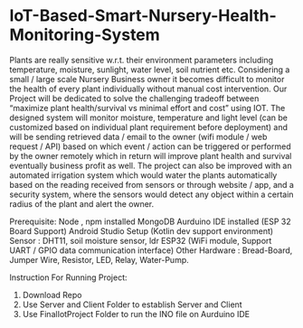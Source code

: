 # IoT-Based-Smart-Nursery-Health-Monitoring-System
Plants are really sensitive w.r.t. their environment parameters including temperature, moisture, sunlight, water level, soil nutrient etc. Considering a small / large scale Nursery Business owner it becomes difficult to monitor the health of every plant individually without manual cost intervention. Our Project will be dedicated to solve the challenging tradeoff between “maximize plant health/survival vs minimal effort and cost” using IOT. The designed system will monitor moisture, temperature and light level (can be customized based on individual plant requirement before deployment) and will be sending retrieved data / email to the owner (wifi module / web request / API) based on which event / action can be triggered or performed by the owner remotely which in return will improve plant health and survival eventually business profit as well. The project can also be improved with an automated irrigation system which would water the plants automatically based on the reading received from sensors or through website / app, and a security system, where the sensors would detect any object within a certain radius of the plant and alert the owner.


Prerequisite:
Node , npm installed
MongoDB 
Aurduino IDE installed (ESP 32 Board Support)
Android Studio Setup (Kotlin dev support environment)
Sensor : DHT11, soil moisture sensor, ldr
ESP32 (WiFi module, Support UART / GPIO data communication interface)
Other Hardware : Bread-Board, Jumper Wire, Resistor, LED, Relay, Water-Pump.

Instruction For Running Project:
1) Download Repo 
2) Use Server and Client Folder to establish Server and Client
3) Use FinalIotProject Folder to run the INO file on Aurduino IDE
